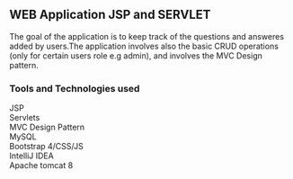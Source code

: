 <h2> <strong> WEB Application JSP and SERVLET </strong> </h2>

The goal of the application is to keep track of the questions and answeres added by users.The application involves also the basic CRUD operations (only for certain users role e.g admin), and involves the MVC Design pattern.

<h3> Tools and Technologies used </h3>
JSP <br>
Servlets <br>
MVC Design Pattern <br>
MySQL <br>
Bootstrap 4/CSS/JS<br>
IntelliJ IDEA <br>
Apache tomcat 8 <br>

